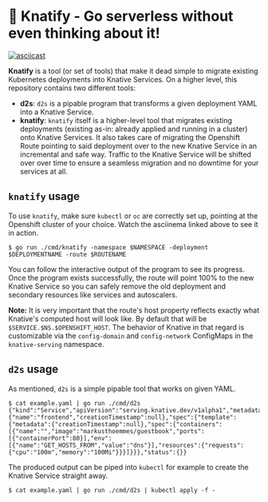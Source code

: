 # :rocket: Knatify - Go serverless without even thinking about it!

[![asciicast](https://asciinema.org/a/7M1i9fLmB0fDCxgX3IvNxNdbE.svg)](https://asciinema.org/a/7M1i9fLmB0fDCxgX3IvNxNdbE)

**Knatify** is a tool (or set of tools) that make it dead simple to migrate existing Kubernetes deployments into Knative Services. On a higher level, this repository contains two different tools:

- **d2s**: `d2s` is a pipable program that transforms a given deployment YAML into a Knative Service.
- **knatify**: `knatify` itself is a higher-level tool that migrates existing deployments (existing as-in: already applied and running in a cluster) onto Knative Services. It also takes care of migrating the Openshift Route pointing to said deployment over to the new Knative Service in an incremental and safe way. Traffic to the Knative Service will be shifted over over time to ensure a seamless migration and no downtime for your services at all.

## `knatify` usage

To use `knatify`, make sure `kubectl` or `oc` are correctly set up, pointing at the Openshift cluster of your choice. Watch the asciinema linked above to see it in action.

```console
$ go run ./cmd/knatify -namespace $NAMESPACE -deployment $DEPLOYMENTNAME -route $ROUTENAME
```

You can follow the interactive output of the program to see its progress. Once the program exists successfully, the route will point 100% to the new Knative Service so you can safely remove the old deployment and secondary resources like services and autoscalers.

**Note:** It is very important that the route's host property reflects exactly what Knative's computed host will look like. By default that will be `$SERVICE.$NS.$OPENSHIFT_HOST`. The behavior of Knative in that regard is customizable via the `config-domain` and `config-network` ConfigMaps in the `knative-serving` namespace.

## `d2s` usage

As mentioned, `d2s` is a simple pipable tool that works on given YAML.

```console
$ cat example.yaml | go run ./cmd/d2s
{"kind":"Service","apiVersion":"serving.knative.dev/v1alpha1","metadata":{"name":"frontend","creationTimestamp":null},"spec":{"template":{"metadata":{"creationTimestamp":null},"spec":{"containers":[{"name":"","image":"markusthoemmes/guestbook","ports":[{"containerPort":80}],"env":[{"name":"GET_HOSTS_FROM","value":"dns"}],"resources":{"requests":{"cpu":"100m","memory":"100Mi"}}}]}}},"status":{}}
```

The produced output can be piped into `kubectl` for example to create the Knative Service straight away.

```console
$ cat example.yaml | go run ./cmd/d2s | kubectl apply -f -
```